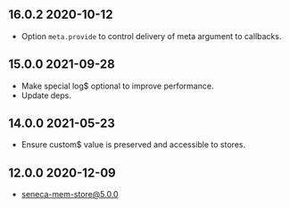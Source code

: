 ## 16.0.2 2020-10-12

* Option `meta.provide` to control delivery of meta argument to callbacks.


## 15.0.0 2021-09-28

* Make special log$ optional to improve performance.
* Update deps.


## 14.0.0 2021-05-23

* Ensure custom$ value is preserved and accessible to stores.


## 12.0.0 2020-12-09

* seneca-mem-store@5.0.0


